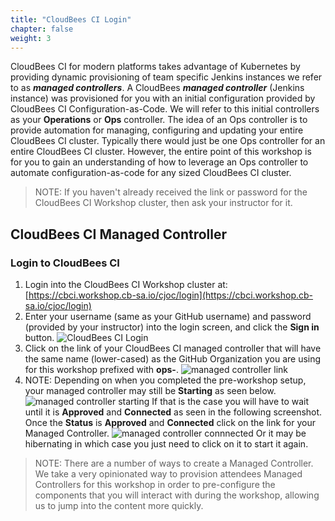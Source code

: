 ```yaml
---
title: "CloudBees CI Login"
chapter: false
weight: 3
--- 
```


CloudBees CI for modern platforms takes advantage of Kubernetes by providing dynamic provisioning of team specific Jenkins instances we refer to as ***managed controllers***. A CloudBees ***managed controller*** (Jenkins instance) was provisioned for you with an initial configuration provided by CloudBees CI Configuration-as-Code. We will refer to this initial controllers as your **Operations** or **Ops** controller. The idea of an Ops controller is to provide automation for managing, configuring and updating your entire CloudBees CI cluster. Typically there would just be one Ops controller for an entire CloudBees CI cluster. However, the entire point of this workshop is for you to gain an understanding of how to leverage an Ops controller to automate configuration-as-code for any sized CloudBees CI cluster.

>NOTE: If you haven't already received the link or password for the CloudBees CI Workshop cluster, then ask your instructor for it.

## CloudBees CI Managed Controller

### Login to CloudBees CI

1. Login into the CloudBees CI Workshop cluster at: [https://cbci.workshop.cb-sa.io/cjoc/login](https://cbci.workshop.cb-sa.io/cjoc/login) 
2. Enter your username (same as your GitHub username) and password (provided by your instructor) into the login screen, and click the **Sign in** button. ![CloudBees CI Login](setup-login.png?width=40pc)
3. Click on the link of your CloudBees CI managed controller that will have the same name (lower-cased) as the GitHub Organization you are using for this workshop prefixed with **ops-**. ![managed controller link](managed-controller-link.png?width=70pc) 
4. NOTE: Depending on when you completed the pre-workshop setup, your managed controller may still be **Starting** as seen below. ![managed controller starting](starting.png?width=60pc) 
If that is the case you will have to wait until it is **Approved** and **Connected** as seen in the following screenshot. Once the **Status** is **Approved** and **Connected** click on the link for your Managed Controller. ![managed controller connnected](mc-connected.png?width=60pc)  Or it may be hibernating in which case you just need to click on it to start it again.

>NOTE: There are a number of ways to create a Managed Controller. We take a very opinionated way to provision attendees Managed Controllers for this workshop in order to pre-configure the components that you will interact with during the workshop, allowing us to jump into the content more quickly.

